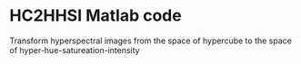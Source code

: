 # HC2HHSI Matlab code
Transform hyperspectral images from the space of hypercube to the space of hyper-hue-satureation-intensity
